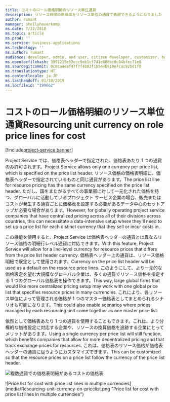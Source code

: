 ```yaml
---
title: コストのロール価格明細のリソース単位通貨
description: リソース時間の原価率をリソース単位の通貨で表現できるようになりました
author: rumant
manager: shellyhaverkamp
ms.date: 7/22/2018
ms.topic: article
ms.prod: ''
ms.service: business-applications
ms.technology: ''
ms.author: rumant
audience: developer, admin, end user, citizen developer, customizer, business analyst, IT pro
ms.openlocfilehash: 3991215e52ecc9eb1cf741e880bc0c04bfec71e8
ms.sourcegitcommit: 0c8ca4eaf47f7f4b83f1b544b910e7cac92bd1f0
ms.translationtype: HT
ms.contentlocale: ja-JP
ms.lasthandoff: 01/10/2019
ms.locfileid: "199662"
---
```

#  <a name="resourcing-unit-currency-on-role-price-lines-for-cost"></a><span data-ttu-id="adbf9-103">コストのロール価格明細のリソース単位通貨</span><span class="sxs-lookup"><span data-stu-id="adbf9-103">Resourcing unit currency on role price lines for cost</span></span> 

[!include[project-service banner](../../../includes/project-service.md)]




<span data-ttu-id="adbf9-104">Project Service では、価格表ヘッダーで指定された、価格表あたり 1 つの通貨のみ許可されます。</span><span class="sxs-lookup"><span data-stu-id="adbf9-104">Project Service allows only one currency per price list, which is specified on the price list header.</span></span> <span data-ttu-id="adbf9-105">リソース価格の価格表明細に、価格表ヘッダーで指定されているものと同じ通貨があります。</span><span class="sxs-lookup"><span data-stu-id="adbf9-105">The price list line for resource pricing has the same currency specified on the price list header.</span></span> <span data-ttu-id="adbf9-106">ただし、国をまたがるすべての事業部に対して一元化された価格を持つ、グローバルに活動しているプロジェクト サービス企業の場合、販売またはコストが発生する通貨ごとに価格表を設定する必要があるデータ中心のセットアップが必要な場合があります。</span><span class="sxs-lookup"><span data-stu-id="adbf9-106">However, for globally operating project service companies that have centralized pricing across all of their divisions across countries, this can necessitate a data-intensive setup where they'll need to set up a price list for each distinct currency that they sell or incur costs in.</span></span> 

<span data-ttu-id="adbf9-107">この機能を使用すると、Project Service は価格表ヘッダーの通貨とは異なるリソース価格の明細行レベル通貨に対応できます。</span><span class="sxs-lookup"><span data-stu-id="adbf9-107">With this feature, Project Service will allow for a line-level currency for resource prices that differs from the price list header currency.</span></span> <span data-ttu-id="adbf9-108">価格表ヘッダー上の通貨は、リソース価格明細で既定として使用されます。</span><span class="sxs-lookup"><span data-stu-id="adbf9-108">Currency on the price list header will be used as a default on the resource price lines.</span></span> <span data-ttu-id="adbf9-109">このようにして、より一元的な価格設定を望む大規模なグローバル企業は、多くの通貨でリソース価格を指定する 1 つのグローバル価格表を操作できます。</span><span class="sxs-lookup"><span data-stu-id="adbf9-109">This way, large global firms that would like more centralized pricing setup may work with one global price list that specifies resource prices in many currencies.</span></span> <span data-ttu-id="adbf9-110">これにより、各リソース単位によって管理される価格が 1 つのマスター価格表としてまとめられるシナリオも可能になります。</span><span class="sxs-lookup"><span data-stu-id="adbf9-110">This could also enable scenarios where prices managed by each resourcing unit come together as one master price list.</span></span>

<span data-ttu-id="adbf9-111">依然として価格表あたり 1 つの通貨を使用することもできます。これは、より分権的な価格設定に対応する企業や、リソースの換算価格を追跡する企業にとってメリットがあります。</span><span class="sxs-lookup"><span data-stu-id="adbf9-111">Using a single currency per price list will still function, which benefits companies that allow for more decentralized pricing and that track exchange prices for resources.</span></span> <span data-ttu-id="adbf9-112">これは、価格表のリソース価格が価格表ヘッダーの通貨に従うようにカスタマイズできます。</span><span class="sxs-lookup"><span data-stu-id="adbf9-112">This can be customized so that the resource prices on a price list follow the currency of the price list header.</span></span>

<span data-ttu-id="adbf9-113">![複数通貨での価格表明細があるコストの価格表](media/Resourcing-unit-currency-on-pricelist.png "複数通貨での価格表明細があるコストの価格表")
<!-- Picture 2 --></span><span class="sxs-lookup"><span data-stu-id="adbf9-113">![Price list for cost with price list lines in multiple currencies](media/Resourcing-unit-currency-on-pricelist.png "Price list for cost with price list lines in multiple currencies")
<!-- Picture 2 --></span></span>
